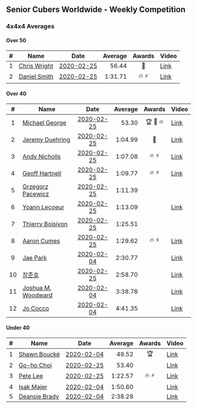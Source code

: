 ## Senior Cubers Worldwide - Weekly Competition
### 4x4x4 Averages

#### Over 50

| # | Name | Date | Average | Awards | Video |
| :--: | -- | :--: | --: | :--: | -- |
| 1 | [Chris Wright](../persons/chris_wright.md) | [2020-02-25](2020-02-25.md) | 56.44 | 🥈 | [Link](https://www.facebook.com/events/805797596592397/permalink/808666752972148/) |
| 2 | [Daniel Smith](../persons/daniel_smith.md) | [2020-02-25](2020-02-25.md) | 1:31.71 | 🔥 ⚡ | [Link](https://www.facebook.com/events/805797596592397/permalink/806362596535897/) |

#### Over 40

| # | Name | Date | Average | Awards | Video |
| :--: | -- | :--: | --: | :--: | -- |
| 1 | [Michael George](../persons/michael_george.md) | [2020-02-25](2020-02-25.md) | 53.30 | 🏆 🥇 🔥 | [Link](https://www.facebook.com/events/805797596592397/permalink/805925283246295/) |
| 2 | [Jeremy Duehring](../persons/jeremy_duehring.md) | [2020-02-25](2020-02-25.md) | 1:04.99 | 🥉 | [Link](https://www.facebook.com/events/805797596592397/permalink/809541269551363/) |
| 3 | [Andy Nicholls](../persons/andy_nicholls.md) | [2020-02-25](2020-02-25.md) | 1:07.08 | 🔥 ⚡ | [Link](https://www.facebook.com/events/805797596592397/permalink/808258373012986/) |
| 4 | [Geoff Hartnell](../persons/geoff_hartnell.md) | [2020-02-25](2020-02-25.md) | 1:09.77 | 🔥 ⚡ | [Link](https://www.facebook.com/events/805797596592397/permalink/809463586225798/) |
| 5 | [Grzegorz Pacewicz](../persons/grzegorz_pacewicz.md) | [2020-02-25](2020-02-25.md) | 1:11.39 |  | |
| 6 | [Yoann Lecoeur](../persons/yoann_lecoeur.md) | [2020-02-25](2020-02-25.md) | 1:13.09 |  | [Link](https://www.facebook.com/events/805797596592397/permalink/808608119644678/) |
| 7 | [Thierry Boisivon](../persons/thierry_boisivon.md) | [2020-02-25](2020-02-25.md) | 1:25.51 |  | |
| 8 | [Aaron Cumes](../persons/aaron_cumes.md) | [2020-02-25](2020-02-25.md) | 1:29.62 | 🔥 ⚡ | [Link](https://www.facebook.com/events/805797596592397/permalink/808568046315352/) |
| 9 | [Jae Park](../persons/jae_park.md) | [2020-02-04](2020-02-04.md) | 2:30.77 |  | [Link](https://www.facebook.com/groups/1604105099735401/permalink/2135447743267798/) |
| 10 | [장준호](../persons/장준호.md) | [2020-02-25](2020-02-25.md) | 2:58.70 |  | [Link](https://www.facebook.com/events/805797596592397/permalink/810015492837274/) |
| 11 | [Joshua M. Woodward](../persons/joshua_m._woodward.md) | [2020-02-04](2020-02-04.md) | 3:38.78 |  | [Link](https://www.facebook.com/joshua.m.woodward.9/videos/10157599917355342/) |
| 12 | [Jo Cocco](../persons/jo_cocco.md) | [2020-02-04](2020-02-04.md) | 4:41.35 |  | [Link](https://www.facebook.com/JoCocco/videos/10156812603372109/) |

#### Under 40

| # | Name | Date | Average | Awards | Video |
| :--: | -- | :--: | --: | :--: | -- |
| 1 | [Shawn Boucké](../persons/shawn_boucke.md) | [2020-02-04](2020-02-04.md) | 49.52 | 🏆 | [Link](https://www.facebook.com/groups/1604105099735401/permalink/2134991299980109/) |
| 2 | [Go-ho Choi](../persons/go-ho_choi.md) | [2020-02-25](2020-02-25.md) | 53.40 |  | [Link](https://www.facebook.com/events/805797596592397/permalink/805989376573219/) |
| 3 | [Pete Lee](../persons/pete_lee.md) | [2020-02-25](2020-02-25.md) | 1:22.57 | 🔥 ⚡ | [Link](https://www.facebook.com/events/805797596592397/permalink/808919202946903/) |
| 4 | [Isak Majer](../persons/isak_majer.md) | [2020-02-04](2020-02-04.md) | 1:50.60 |  | [Link](https://www.facebook.com/groups/1604105099735401/permalink/2139081646237741/) |
| 5 | [Deansie Brady](../persons/deansie_brady.md) | [2020-02-04](2020-02-04.md) | 2:38.28 |  | [Link](https://www.facebook.com/groups/1604105099735401/permalink/2139163042896268/) |


<!-- Global site tag (gtag.js) - Google Analytics -->
<script async src="https://www.googletagmanager.com/gtag/js?id=UA-86348435-3"></script>
<script>window.dataLayer = window.dataLayer || []; function gtag() {dataLayer.push(arguments);} gtag('js', new Date()); gtag('config', 'UA-86348435-3');</script>
